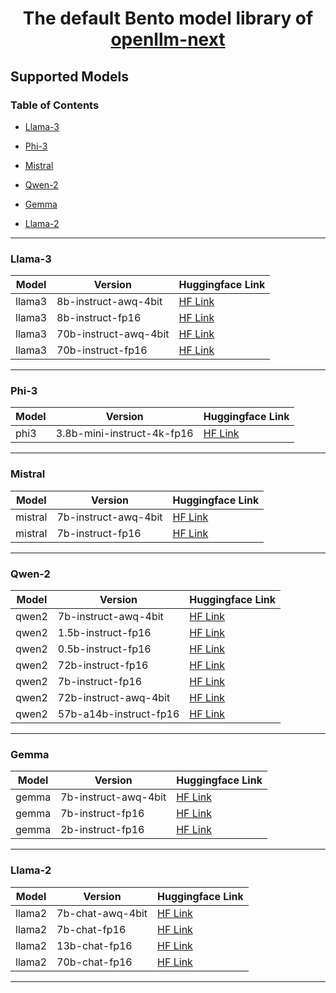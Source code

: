 <div align="center">
    <h1 align="center">The default Bento model library of <a href="https://github.com/bentoml/openllm-next">openllm-next</a></h1>
</div>

## Supported Models

### Table of Contents

- [Llama-3](#llama3)

- [Phi-3](#phi3)

- [Mistral](#mistral)

- [Qwen-2](#qwen2)

- [Gemma](#gemma)

- [Llama-2](#llama2)


---


### Llama-3 <a id="llama3"></a>

| Model | Version | Huggingface Link |
| --- | --- | --- |
| llama3 | 8b-instruct-awq-4bit | [HF Link](https://huggingface.co/casperhansen/llama-3-8b-instruct-awq) |
| llama3 | 8b-instruct-fp16 | [HF Link](https://huggingface.co/meta-llama/Meta-Llama-3-8B-Instruct) |
| llama3 | 70b-instruct-awq-4bit | [HF Link](https://huggingface.co/casperhansen/llama-3-70b-instruct-awq) |
| llama3 | 70b-instruct-fp16 | [HF Link](https://huggingface.co/meta-llama/Meta-Llama-3-70B-Instruct) |

---


### Phi-3 <a id="phi3"></a>

| Model | Version | Huggingface Link |
| --- | --- | --- |
| phi3 | 3.8b-mini-instruct-4k-fp16 | [HF Link](https://huggingface.co/microsoft/Phi-3-mini-4k-instruct) |

---


### Mistral <a id="mistral"></a>

| Model | Version | Huggingface Link |
| --- | --- | --- |
| mistral | 7b-instruct-awq-4bit | [HF Link](https://huggingface.co/TheBloke/Mistral-7B-Instruct-v0.1-AWQ) |
| mistral | 7b-instruct-fp16 | [HF Link](https://huggingface.co/mistralai/Mistral-7B-Instruct-v0.1) |

---


### Qwen-2 <a id="qwen2"></a>

| Model | Version | Huggingface Link |
| --- | --- | --- |
| qwen2 | 7b-instruct-awq-4bit | [HF Link](https://huggingface.co/Qwen/Qwen2-7B-Instruct-AWQ) |
| qwen2 | 1.5b-instruct-fp16 | [HF Link](https://huggingface.co/Qwen/Qwen2-1.5B-Instruct) |
| qwen2 | 0.5b-instruct-fp16 | [HF Link](https://huggingface.co/Qwen/Qwen2-0.5B-Instruct) |
| qwen2 | 72b-instruct-fp16 | [HF Link](https://huggingface.co/Qwen/Qwen2-72B-Instruct) |
| qwen2 | 7b-instruct-fp16 | [HF Link](https://huggingface.co/Qwen/Qwen2-7B-Instruct) |
| qwen2 | 72b-instruct-awq-4bit | [HF Link](https://huggingface.co/Qwen/Qwen2-72B-Instruct-AWQ) |
| qwen2 | 57b-a14b-instruct-fp16 | [HF Link](https://huggingface.co/Qwen/Qwen2-57B-A14B-Instruct) |

---


### Gemma <a id="gemma"></a>

| Model | Version | Huggingface Link |
| --- | --- | --- |
| gemma | 7b-instruct-awq-4bit | [HF Link](https://huggingface.co/casperhansen/gemma-7b-it-awq) |
| gemma | 7b-instruct-fp16 | [HF Link](https://huggingface.co/google/gemma-7b-it) |
| gemma | 2b-instruct-fp16 | [HF Link](https://huggingface.co/google/gemma-2b-it) |

---


### Llama-2 <a id="llama2"></a>

| Model | Version | Huggingface Link |
| --- | --- | --- |
| llama2 | 7b-chat-awq-4bit | [HF Link](https://huggingface.co/TheBloke/Llama-2-7B-Chat-AWQ) |
| llama2 | 7b-chat-fp16 | [HF Link](https://huggingface.co/meta-llama/Llama-2-7b-chat-hf) |
| llama2 | 13b-chat-fp16 | [HF Link](https://huggingface.co/meta-llama/Llama-2-13b-chat-hf) |
| llama2 | 70b-chat-fp16 | [HF Link](https://huggingface.co/meta-llama/Llama-2-70b-chat-hf) |

---

